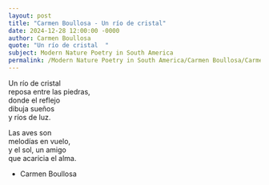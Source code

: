 ```yaml
---
layout: post
title: "Carmen Boullosa - Un río de cristal"
date: 2024-12-28 12:00:00 -0000
author: Carmen Boullosa
quote: "Un río de cristal  "
subject: Modern Nature Poetry in South America
permalink: /Modern Nature Poetry in South America/Carmen Boullosa/Carmen Boullosa - Un río de cristal
---
```


Un río de cristal  
reposa entre las piedras,  
donde el reflejo  
dibuja sueños  
y ríos de luz.

Las aves son  
melodías en vuelo,  
y el sol, un amigo  
que acaricia el alma.

- Carmen Boullosa
